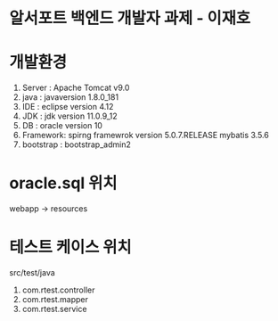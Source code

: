 알서포트  백엔드 개발자 과제 - 이재호
====================================
# 개발환경
1. Server : Apache Tomcat v9.0
2. java : javaversion 1.8.0_181
3. IDE : eclipse version 4.12
4. JDK : jdk version 11.0.9_12
5. DB : oracle version 10
6. Framework: spirng framewrok version 5.0.7.RELEASE
              mybatis 3.5.6
7. bootstrap : bootstrap_admin2

# oracle.sql 위치
webapp -> resources

# 테스트 케이스 위치
src/test/java
1. com.rtest.controller
2. com.rtest.mapper
3. com.rtest.service
